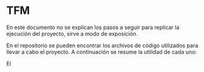 # TFM

En este documento no se explican los pasos a seguir para replicar la ejecución del proyecto, sirve a modo de exposición.

En el repositorio se pueden encontrar los archivos de código utilizados para llevar a cabo el proyecto. A continuación se resume la utilidad de cada uno:

El 

